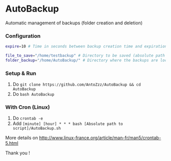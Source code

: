 # AutoBackup

Automatic management of backups (folder creation and deletion)

### Configuration

```bash
expire=10 # Time in seconds between backup creation time and expiration

file_to_save="/home/testbackup" # Directory to be saved (absolute path required)
folder_backup="/home/AutoBackup/" # Directory where the backups are located (absolute path required with a "/" at the end)
```

### Setup & Run

1. Do `git clone https://github.com/AntoZzz/AutoBackup && cd AutoBackup`
1. Do `bash AutoBackup`

### With Cron (Linux)

1. Do `crontab -e`
2. Add `[minute] [hour] * * * bash [Absolute path to script]/AutoBackup.sh`

More details on http://www.linux-france.org/article/man-fr/man5/crontab-5.html

Thank you !

